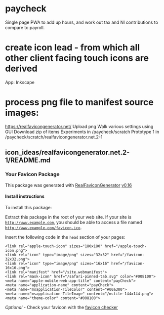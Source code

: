 # paycheck
Single page PWA to add up hours, and work out tax and NI contributions to compare to payroll.

# create icon lead - from which all other client facing touch icons are derived
App: Inkscape

# process png file to manifest source images:
https://realfavicongenerator.net/
Upload png
Walk various settings using GUI
Download zip of items
Experiments in /paycheck/scratch
Prototype 1 in /paycheck/scratch/realfavicongenerator.net.2-1

## icon_ideas/realfavicongenerator.net.2-1/README.md

### Your Favicon Package

This package was generated with [RealFaviconGenerator](https://realfavicongenerator.net/) [v0.16](https://realfavicongenerator.net/change_log#v0.16)

#### Install instructions

To install this package:

Extract this package in the root of your web site. If your site is <code>http://www.example.com</code>, you should be able to access a file named <code>http://www.example.com/favicon.ico</code>.

Insert the following code in the `head` section of your pages:

    <link rel="apple-touch-icon" sizes="180x180" href="/apple-touch-icon.png">
    <link rel="icon" type="image/png" sizes="32x32" href="/favicon-32x32.png">
    <link rel="icon" type="image/png" sizes="16x16" href="/favicon-16x16.png">
    <link rel="manifest" href="/site.webmanifest">
    <link rel="mask-icon" href="/safari-pinned-tab.svg" color="#008100">
    <meta name="apple-mobile-web-app-title" content="payCheck">
    <meta name="application-name" content="payCheck">
    <meta name="msapplication-TileColor" content="#00a300">
    <meta name="msapplication-TileImage" content="/mstile-144x144.png">
    <meta name="theme-color" content="#008100">
  
*Optional* - Check your favicon with the [favicon checker](https://realfavicongenerator.net/favicon_checker)
  
#

